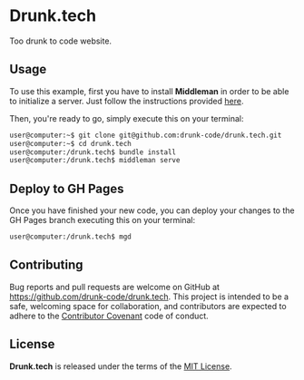 # Drunk.tech

Too drunk to code website.

## Usage

To use this example, first you have to install **Middleman** in order to be able to initialize a server. Just follow the instructions provided [here](https://middlemanapp.com/basics/install/).

Then, you're ready to go, simply execute this on your terminal:

```sh
user@computer:~$ git clone git@github.com:drunk-code/drunk.tech.git
user@computer:~$ cd drunk.tech
user@computer:/drunk.tech$ bundle install
user@computer:/drunk.tech$ middleman serve
```

## Deploy to GH Pages

Once you have finished your new code, you can deploy your changes to the GH Pages branch executing this on your terminal:

```sh
user@computer:/drunk.tech$ mgd
```

## Contributing

Bug reports and pull requests are welcome on GitHub at https://github.com/drunk-code/drunk.tech. This project is intended to be a safe, welcoming space for collaboration, and contributors are expected to adhere to the [Contributor Covenant](contributor-covenant.org) code of conduct.

## License

**Drunk.tech** is released under the terms of the [MIT License](http://opensource.org/licenses/MIT).
